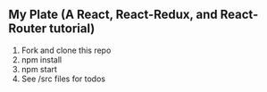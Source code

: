 ## My Plate (A React, React-Redux, and React-Router tutorial)

1. Fork and clone this repo
2. npm install
3. npm start
4. See /src files for todos
